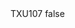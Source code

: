 <?xml version="1.0" encoding="UTF-8"?>
<CustomMetadata xmlns="http://soap.sforce.com/2006/04/metadata">
    <label>TXU107</label>
    <protected>false</protected>
</CustomMetadata>
